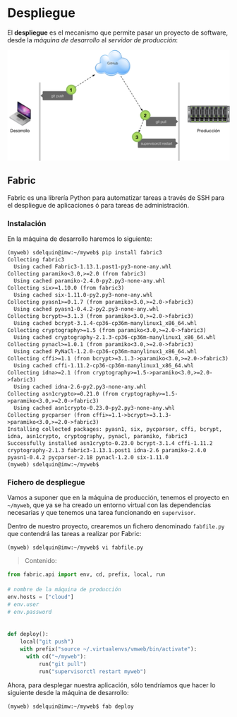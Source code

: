 # Despliegue

El **despliegue** es el mecanismo que permite pasar un proyecto de software, desde la *máquina de desarrollo* al *servidor de producción*:

![DeployFlow](img/DeployFlow.png) 

## Fabric

Fabric es una librería Python para automatizar tareas a través de SSH para el despliegue de aplicaciones ó para tareas de administración.

### Instalación

En la máquina de desarrollo haremos lo siguiente:

```console
(myweb) sdelquin@imw:~/myweb$ pip install fabric3
Collecting fabric3
  Using cached Fabric3-1.13.1.post1-py3-none-any.whl
Collecting paramiko<3.0,>=2.0 (from fabric3)
  Using cached paramiko-2.4.0-py2.py3-none-any.whl
Collecting six>=1.10.0 (from fabric3)
  Using cached six-1.11.0-py2.py3-none-any.whl
Collecting pyasn1>=0.1.7 (from paramiko<3.0,>=2.0->fabric3)
  Using cached pyasn1-0.4.2-py2.py3-none-any.whl
Collecting bcrypt>=3.1.3 (from paramiko<3.0,>=2.0->fabric3)
  Using cached bcrypt-3.1.4-cp36-cp36m-manylinux1_x86_64.whl
Collecting cryptography>=1.5 (from paramiko<3.0,>=2.0->fabric3)
  Using cached cryptography-2.1.3-cp36-cp36m-manylinux1_x86_64.whl
Collecting pynacl>=1.0.1 (from paramiko<3.0,>=2.0->fabric3)
  Using cached PyNaCl-1.2.0-cp36-cp36m-manylinux1_x86_64.whl
Collecting cffi>=1.1 (from bcrypt>=3.1.3->paramiko<3.0,>=2.0->fabric3)
  Using cached cffi-1.11.2-cp36-cp36m-manylinux1_x86_64.whl
Collecting idna>=2.1 (from cryptography>=1.5->paramiko<3.0,>=2.0->fabric3)
  Using cached idna-2.6-py2.py3-none-any.whl
Collecting asn1crypto>=0.21.0 (from cryptography>=1.5->paramiko<3.0,>=2.0->fabric3)
  Using cached asn1crypto-0.23.0-py2.py3-none-any.whl
Collecting pycparser (from cffi>=1.1->bcrypt>=3.1.3->paramiko<3.0,>=2.0->fabric3)
Installing collected packages: pyasn1, six, pycparser, cffi, bcrypt, idna, asn1crypto, cryptography, pynacl, paramiko, fabric3
Successfully installed asn1crypto-0.23.0 bcrypt-3.1.4 cffi-1.11.2 cryptography-2.1.3 fabric3-1.13.1.post1 idna-2.6 paramiko-2.4.0 pyasn1-0.4.2 pycparser-2.18 pynacl-1.2.0 six-1.11.0
(myweb) sdelquin@imw:~/myweb$
```

### Fichero de despliegue

Vamos a suponer que en la máquina de producción, tenemos el proyecto en `~/myweb`, que ya se ha creado un entorno virtual con las dependencias necesarias y que tenemos una tarea funcionando en `supervisor`.

Dentro de nuestro proyecto, crearemos un fichero denominado `fabfile.py` que contendrá las tareas a realizar por Fabric:

```console
(myweb) sdelquin@imw:~/myweb$ vi fabfile.py
```

> Contenido:
```python
from fabric.api import env, cd, prefix, local, run

# nombre de la máquina de producción
env.hosts = ["cloud"]
# env.user
# env.password


def deploy():
    local("git push")
    with prefix("source ~/.virtualenvs/vmweb/bin/activate"):
      with cd("~/myweb"):
          run("git pull")
          run("supervisorctl restart myweb")
```

Ahora, para desplegar nuestra aplicación, sólo tendríamos que hacer lo siguiente desde la máquina de desarrollo:

```console
(myweb) sdelquin@imw:~/myweb$ fab deploy
```

